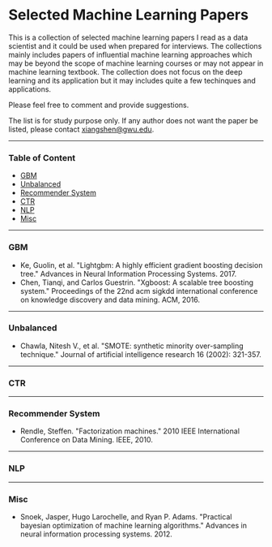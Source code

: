 # Selected Machine Learning Papers

This is a collection of selected machine learning papers I read as a data scientist and it could be used when prepared for interviews. The collections mainly includes papers of influential machine learning approaches which may be beyond the scope of machine learning courses or may not appear in machine learning textbook. The collection does not focus on the deep learning and its application but it may includes quite a few techinques and applications.

Please feel free to comment and provide suggestions. 

The list is for study purpose only. If any author does not want the paper be listed, please contact xiangshen@gwu.edu. 


***

### Table of Content
* [GBM](https://github.com/sx910604/Selected_ML_Papers#GBM)
* [Unbalanced](https://github.com/sx910604/Selected_ML_Papers#Unbalanced)
* [Recommender System](https://github.com/sx910604/Selected_ML_Papers#Recommender-System)
* [CTR](https://github.com/sx910604/Selected_ML_Papers#CTR)
* [NLP](https://github.com/sx910604/Selected_ML_Papers#NLP)
* [Misc](https://github.com/sx910604/Selected_ML_Papers#Misc)

***

### GBM
* Ke, Guolin, et al. "Lightgbm: A highly efficient gradient boosting decision tree." Advances in Neural Information Processing Systems. 2017.
* Chen, Tianqi, and Carlos Guestrin. "Xgboost: A scalable tree boosting system." Proceedings of the 22nd acm sigkdd international conference on knowledge discovery and data mining. ACM, 2016.

***

### Unbalanced
* Chawla, Nitesh V., et al. "SMOTE: synthetic minority over-sampling technique." Journal of artificial intelligence research 16 (2002): 321-357.

***

### CTR


***

### Recommender System
* Rendle, Steffen. "Factorization machines." 2010 IEEE International Conference on Data Mining. IEEE, 2010.

***

### NLP


***

### Misc
* Snoek, Jasper, Hugo Larochelle, and Ryan P. Adams. "Practical bayesian optimization of machine learning algorithms." Advances in neural information processing systems. 2012.

